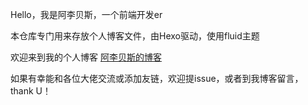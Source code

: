 Hello，我是阿李贝斯，一个前端开发er

本仓库专门用来存放个人博客文件，由Hexo驱动，使用fluid主题

欢迎来到我的个人博客
[阿李贝斯的博客](https://blog.strugglinglee.cn)

如果有幸能和各位大佬交流或添加友链，欢迎提issue，或者到我博客留言，thank U！
